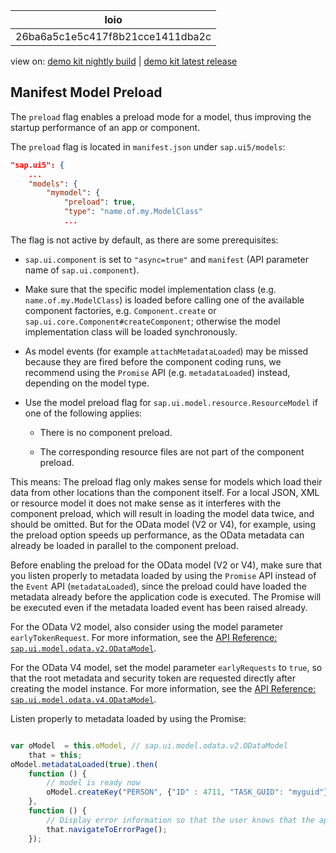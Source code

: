 <!-- loio26ba6a5c1e5c417f8b21cce1411dba2c -->

| loio |
| -----|
| 26ba6a5c1e5c417f8b21cce1411dba2c |

<div id="loio">

view on: [demo kit nightly build](https://openui5nightly.hana.ondemand.com/topic/26ba6a5c1e5c417f8b21cce1411dba2c) | [demo kit latest release](https://sdk.openui5.org/topic/26ba6a5c1e5c417f8b21cce1411dba2c)</div>

## Manifest Model Preload

The `preload` flag enables a preload mode for a model, thus improving the startup performance of an app or component.

The `preload` flag is located in `manifest.json` under `sap.ui5/models`:

```json
"sap.ui5": {
    ...
    "models": {
        "mymodel": {
            "preload": true,
            "type": "name.of.my.ModelClass"
            ...
```

The flag is not active by default, as there are some prerequisites:

-   `sap.ui.component` is set to `"async=true"` and `manifest` \(API parameter name of `sap.ui.component`\).

-   Make sure that the specific model implementation class \(e.g. `name.of.my.ModelClass`\) is loaded before calling one of the available component factories, e.g. `Component.create` or `sap.ui.core.Component#createComponent`; otherwise the model implementation class will be loaded synchronously.

-   As model events \(for example `attachMetadataLoaded`\) may be missed because they are fired before the component coding runs, we recommend using the `Promise` API \(e.g. `metadataLoaded`\) instead, depending on the model type.

-   Use the model preload flag for `sap.ui.model.resource.ResourceModel` if one of the following applies:

    -   There is no component preload.

    -   The corresponding resource files are not part of the component preload.



This means: The preload flag only makes sense for models which load their data from other locations than the component itself. For a local JSON, XML or resource model it does not make sense as it interferes with the component preload, which will result in loading the model data twice, and should be omitted. But for the OData model \(V2 or V4\), for example, using the preload option speeds up performance, as the OData metadata can already be loaded in parallel to the component preload.

Before enabling the preload for the OData model \(V2 or V4\), make sure that you listen properly to metadata loaded by using the `Promise` API instead of the `Event` API \(`metadataLoaded`\), since the preload could have loaded the metadata already before the application code is executed. The Promise will be executed even if the metadata loaded event has been raised already.

For the OData V2 model, also consider using the model parameter `earlyTokenRequest`. For more information, see the [API Reference: `sap.ui.model.odata.v2.ODataModel`](https://sdk.openui5.org/api/sap.ui.model.odata.v2.ODataModel). 

For the OData V4 model, set the model parameter `earlyRequests` to `true`, so that the root metadata and security token are requested directly after creating the model instance. For more information, see the [API Reference: `sap.ui.model.odata.v4.ODataModel`](https://sdk.openui5.org/api/sap.ui.model.odata.v4.ODataModel). 

Listen properly to metadata loaded by using the Promise:

```js

var oModel  = this.oModel, // sap.ui.model.odata.v2.ODataModel
    that = this;
oModel.metadataLoaded(true).then(
    function () {
        // model is ready now
        oModel.createKey("PERSON", {"ID" : 4711, "TASK_GUID": "myguid"});
    },
    function () {
        // Display error information so that the user knows that the application does not work.
        that.navigateToErrorPage();
    });
```

